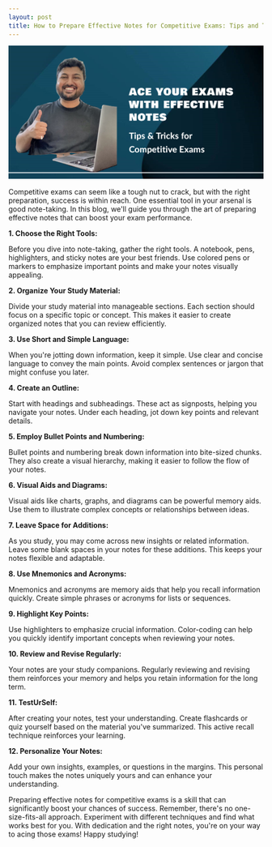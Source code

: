 ```yaml
---
layout: post
title: How to Prepare Effective Notes for Competitive Exams: Tips and Tricks
---
```


![image](/assets/images/notes.png)

Competitive exams can seem like a tough nut to crack, but with the right preparation, success is within reach. One essential tool in your arsenal is good note-taking. In this blog, we'll guide you through the art of preparing effective notes that can boost your exam performance.

**1. Choose the Right Tools:**

Before you dive into note-taking, gather the right tools. A notebook, pens, highlighters, and sticky notes are your best friends. Use colored pens or markers to emphasize important points and make your notes visually appealing.

**2. Organize Your Study Material:**

Divide your study material into manageable sections. Each section should focus on a specific topic or concept. This makes it easier to create organized notes that you can review efficiently.

**3. Use Short and Simple Language:**

When you're jotting down information, keep it simple. Use clear and concise language to convey the main points. Avoid complex sentences or jargon that might confuse you later.

**4. Create an Outline:**

Start with headings and subheadings. These act as signposts, helping you navigate your notes. Under each heading, jot down key points and relevant details.

**5. Employ Bullet Points and Numbering:**

Bullet points and numbering break down information into bite-sized chunks. They also create a visual hierarchy, making it easier to follow the flow of your notes.

**6. Visual Aids and Diagrams:**

Visual aids like charts, graphs, and diagrams can be powerful memory aids. Use them to illustrate complex concepts or relationships between ideas.

**7. Leave Space for Additions:**

As you study, you may come across new insights or related information. Leave some blank spaces in your notes for these additions. This keeps your notes flexible and adaptable.

**8. Use Mnemonics and Acronyms:**

Mnemonics and acronyms are memory aids that help you recall information quickly. Create simple phrases or acronyms for lists or sequences.

**9. Highlight Key Points:**

Use highlighters to emphasize crucial information. Color-coding can help you quickly identify important concepts when reviewing your notes.

**10. Review and Revise Regularly:**

Your notes are your study companions. Regularly reviewing and revising them reinforces your memory and helps you retain information for the long term.

**11. TestUrSelf:**

After creating your notes, test your understanding. Create flashcards or quiz yourself based on the material you've summarized. This active recall technique reinforces your learning.

**12. Personalize Your Notes:**

Add your own insights, examples, or questions in the margins. This personal touch makes the notes uniquely yours and can enhance your understanding.

Preparing effective notes for competitive exams is a skill that can significantly boost your chances of success. Remember, there's no one-size-fits-all approach. Experiment with different techniques and find what works best for you. With dedication and the right notes, you're on your way to acing those exams! Happy studying!
